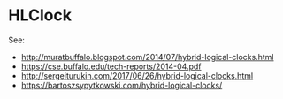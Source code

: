 # HLClock

See:
- http://muratbuffalo.blogspot.com/2014/07/hybrid-logical-clocks.html
- https://cse.buffalo.edu/tech-reports/2014-04.pdf
- http://sergeiturukin.com/2017/06/26/hybrid-logical-clocks.html
- https://bartoszsypytkowski.com/hybrid-logical-clocks/
